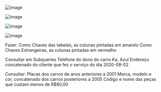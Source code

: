 
![image](https://github.com/Rafhaelslv/DATABASE-EX02_REV/assets/127260453/9b4dfe1f-e974-424f-8222-76e9d7c25457)


![image](https://github.com/Rafhaelslv/DATABASE-EX02_REV/assets/127260453/0fb97eb8-d3d6-47fb-9cc7-ed91eeb6161d)


![image](https://github.com/Rafhaelslv/DATABASE-EX02_REV/assets/127260453/24dc5899-b976-4004-9807-eb759da232e4)


![image](https://github.com/Rafhaelslv/DATABASE-EX02_REV/assets/127260453/dd7901c4-5c5c-4e5b-a6dd-8bdfb1f0f9fc)


Fazer:
Como Chaves das tabelas, as colunas pintadas em amarelo
Como Chaves Estrangeiras, as colunas pintadas em vermelho

Consultar em Subqueries
Telefone do dono do carro Ka, Azul
Endereço concatenado do cliente que fez o serviço do dia 2020-08-02

Consultar:
Placas dos carros de anos anteriores a 2001
Marca, modelo e cor, concatenado dos carros posteriores a 2005
Código e nome das peças que custam menos de R$80,00
